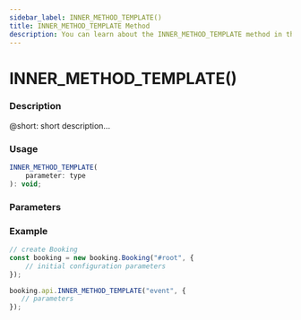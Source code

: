 ```yaml
---
sidebar_label: INNER_METHOD_TEMPLATE()
title: INNER_METHOD_TEMPLATE Method
description: You can learn about the INNER_METHOD_TEMPLATE method in the documentation of the DHTMLX JavaScript Booking library. Browse developer guides and API reference, try out code examples and live demos, and download a free 30-day evaluation version of DHTMLX Booking.
---
```


# INNER_METHOD_TEMPLATE()

### Description

@short: short description...

### Usage

~~~jsx {}
INNER_METHOD_TEMPLATE(
	parameter: type
): void;
~~~

### Parameters

### Example

~~~jsx {7-10}
// create Booking
const booking = new booking.Booking("#root", {
	// initial configuration parameters
});

booking.api.INNER_METHOD_TEMPLATE("event", {
   // parameters
});
~~~
